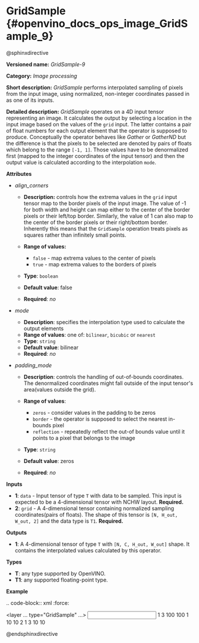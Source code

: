 # GridSample {#openvino_docs_ops_image_GridSample_9}

@sphinxdirective

**Versioned name:** *GridSample-9*

**Category:** *Image processing*

**Short description:** *GridSample* performs interpolated sampling of pixels from the input image, using normalized, non-integer coordinates passed in as one of its inputs.

**Detailed description:** *GridSample* operates on a 4D input tensor representing an image. It calculates the output by selecting a location in the input image based on the values of the ``grid`` input. The latter contains a pair of float numbers for each output element that the operator is supposed to produce. Conceptually the operator behaves like *Gather* or *GatherND* but the difference is that the pixels to be selected are denoted by pairs of floats which belong to the range ``[-1, 1]``. Those values have to be denormalized first (mapped to the integer coordinates of the input tensor) and then the output value is calculated according to the interpolation ``mode``.

**Attributes**

* *align_corners*

  * **Description:** controls how the extrema values in the ``grid`` input tensor map to the border pixels of the input image. The value of -1 for both width and height can map either to the center of the border pixels or their left/top border. Similarly, the value of 1 can also map to the center of the border pixels or their right/bottom border. Inherently this means that the ``GridSample`` operation treats pixels as squares rather than infinitely small points.
  * **Range of values:**

    * ``false`` - map extrema values to the center of pixels
    * ``true`` - map extrema values to the borders of pixels

  * **Type**: ``boolean``
  * **Default value**: false
  * **Required**: *no*

* *mode*

  * **Description**: specifies the interpolation type used to calculate the output elements
  * **Range of values**: one of: ``bilinear``, ``bicubic`` or ``nearest``
  * **Type**: ``string``
  * **Default value**: bilinear
  * **Required**: *no*

* *padding_mode*

  * **Description**: controls the handling of out-of-bounds coordinates. The denormalized coordinates might fall outside of the input tensor's area(values outside the grid).
  * **Range of values**: 

    * ``zeros`` - consider values in the padding to be zeros
    * ``border`` - the operator is supposed to select the nearest in-bounds pixel
    * ``reflection`` - repeatedly reflect the out-of bounds value until it points to a pixel that belongs to the image

  * **Type**: ``string``
  * **Default value**: zeros
  * **Required**: *no*

**Inputs**

* **1**: ``data`` - Input tensor of type ``T`` with data to be sampled. This input is expected to 
  be a 4-dimensional tensor with NCHW layout. **Required.**
* **2**: ``grid`` - A 4-dimensional tensor containing normalized sampling coordinates(pairs of floats). 
  The shape of this tensor is ``[N, H_out, W_out, 2]`` and the data type is ``T1``. **Required.**

**Outputs**

* **1**: A 4-dimensional tensor of type ``T`` with ``[N, C, H_out, W_out]`` shape. 
  It contains the interpolated values calculated by this operator.

**Types**

* **T**: any type supported by OpenVINO.
* **T1**: any supported floating-point type.

**Example**

.. code-block:: xml
   :force:

   <layer ... type="GridSample" ...>
       <data align_corners="true" mode="nearest" padding_mode="border"/>
       <input>
           <port id="0">
               <dim>1</dim>
               <dim>3</dim>
               <dim>100</dim>
               <dim>100</dim>
           </port>
           <port id="1">
               <dim>1</dim>
               <dim>10</dim>
               <dim>10</dim>
               <dim>2</dim>
           </port>
       </input>
       <output>
           <port id="0">
               <dim>1</dim>
               <dim>3</dim>
               <dim>10</dim>
               <dim>10</dim>
           </port>
       </output>
   </layer>

@endsphinxdirective

